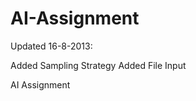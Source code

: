 AI-Assignment
=============

Updated 16-8-2013:

Added Sampling Strategy
Added File Input

AI Assignment
